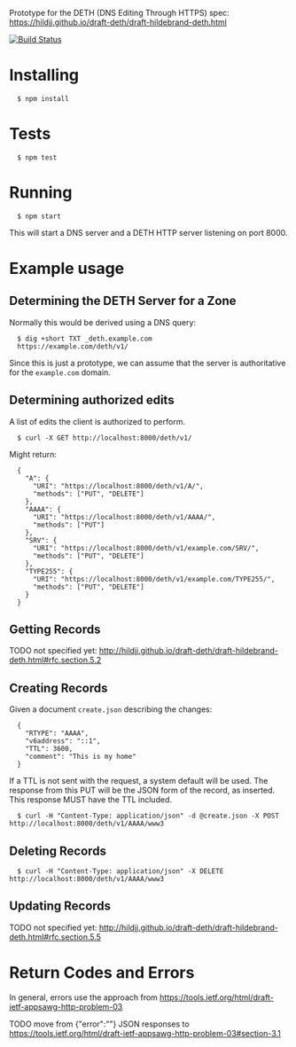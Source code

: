 Prototype for the DETH (DNS Editing Through HTTPS) spec:
https://hildjj.github.io/draft-deth/draft-hildebrand-deth.html

[![Build Status](https://travis-ci.org/rhelmer/deth-proto.svg?branch=master)](https://travis-ci.org/rhelmer/deth-proto)

# Installing
```
  $ npm install
```

# Tests
```
  $ npm test
```

# Running
```
  $ npm start
```

This will start a DNS server and a DETH HTTP server listening on port 8000.

# Example usage

## Determining the DETH Server for a Zone

Normally this would be derived using a DNS query:
```
  $ dig +short TXT _deth.example.com
  https://example.com/deth/v1/
```

Since this is just a prototype, we can assume that the server is authoritative
for the `example.com` domain.

## Determining authorized edits

A list of edits the client is authorized to perform.
```
  $ curl -X GET http://localhost:8000/deth/v1/
```
Might return:
```
  {
    "A": {
      "URI": "https://localhost:8000/deth/v1/A/",
      "methods": ["PUT", "DELETE"]
    },
    "AAAA": {
      "URI": "https://localhost:8000/deth/v1/AAAA/",
      "methods": ["PUT"]
    },
    "SRV": {
      "URI": "https://localhost:8000/deth/v1/example.com/SRV/",
      "methods": ["PUT", "DELETE"]
    },
    "TYPE255": {
      "URI": "https://localhost:8000/deth/v1/example.com/TYPE255/",
      "methods": ["PUT", "DELETE"]
    }
  }
```

## Getting Records

TODO not specified yet:
http://hildjj.github.io/draft-deth/draft-hildebrand-deth.html#rfc.section.5.2

## Creating Records

Given a document `create.json` describing the changes:
```
  {
    "RTYPE": "AAAA",
    "v6address": "::1",
    "TTL": 3600,
    "comment": "This is my home"
  }
```
If a TTL is not sent with the request, a system default will be used. The response from this PUT will be the JSON form of the record, as inserted. This response MUST have the TTL included.
```
  $ curl -H "Content-Type: application/json" -d @create.json -X POST http://localhost:8000/deth/v1/AAAA/www3
```

## Deleting Records
```
  $ curl -H "Content-Type: application/json" -X DELETE http://localhost:8000/deth/v1/AAAA/www3
```

## Updating Records

TODO not specified yet:
http://hildjj.github.io/draft-deth/draft-hildebrand-deth.html#rfc.section.5.5

# Return Codes and Errors

In general, errors use the approach from https://tools.ietf.org/html/draft-ietf-appsawg-http-problem-03

TODO move from {"error":""} JSON responses to https://tools.ietf.org/html/draft-ietf-appsawg-http-problem-03#section-3.1

